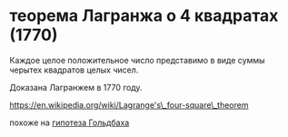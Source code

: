 # теорема Лагранжа о 4 квадратах (1770)
Каждое целое положительное число представимо в виде суммы черытех квадратов целых чисел.

Доказана Лагранжем в 1770 году.

https://en.wikipedia.org/wiki/Lagrange's\_four-square\_theorem

похоже на [гипотеза Гольдбаха](../../../../../%D0%B0%D0%BD%D0%B0%D1%82%D1%82%D0%B0/%D0%BF%D0%BE%D0%BD%D1%8F%D1%82%D0%B8%D1%8F%2C%20%D1%81%D0%B2%D1%8F%D0%B7%D0%B0%D0%BD%D0%BD%D1%8B%D0%B5%20%D1%81%20%D0%AF/strange%20loop/%D0%A2%D0%B5%D0%BE%D1%80%D0%B5%D0%BC%D0%B0%20%D0%93%D0%B5%D0%B4%D0%B5%D0%BB%D1%8F/%D0%B3%D0%B8%D0%BF%D0%BE%D1%82%D0%B5%D0%B7%D0%B0%20%D0%93%D0%BE%D0%BB%D1%8C%D0%B4%D0%B1%D0%B0%D1%85%D0%B0.md)